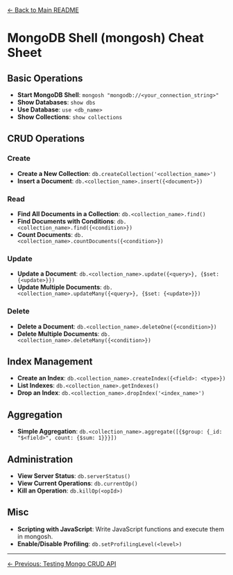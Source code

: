 [← Back to Main README](../README.md)

# MongoDB Shell (mongosh) Cheat Sheet

## Basic Operations

- **Start MongoDB Shell**: `mongosh "mongodb://<your_connection_string>"`
- **Show Databases**: `show dbs`
- **Use Database**: `use <db_name>`
- **Show Collections**: `show collections`

## CRUD Operations

### Create
- **Create a New Collection**: `db.createCollection('<collection_name>')`
- **Insert a Document**: `db.<collection_name>.insert({<document>})`

### Read
- **Find All Documents in a Collection**: `db.<collection_name>.find()`
- **Find Documents with Conditions**: `db.<collection_name>.find({<condition>})`
- **Count Documents**: `db.<collection_name>.countDocuments({<condition>})`

### Update
- **Update a Document**: `db.<collection_name>.update({<query>}, {$set: {<update>}})`
- **Update Multiple Documents**: `db.<collection_name>.updateMany({<query>}, {$set: {<update>}})`

### Delete
- **Delete a Document**: `db.<collection_name>.deleteOne({<condition>})`
- **Delete Multiple Documents**: `db.<collection_name>.deleteMany({<condition>})`

## Index Management

- **Create an Index**: `db.<collection_name>.createIndex({<field>: <type>})`
- **List Indexes**: `db.<collection_name>.getIndexes()`
- **Drop an Index**: `db.<collection_name>.dropIndex('<index_name>')`

## Aggregation

- **Simple Aggregation**: `db.<collection_name>.aggregate([{$group: {_id: "$<field>", count: {$sum: 1}}}])`

## Administration

- **View Server Status**: `db.serverStatus()`
- **View Current Operations**: `db.currentOp()`
- **Kill an Operation**: `db.killOp(<opId>)`

## Misc

- **Scripting with JavaScript**: Write JavaScript functions and execute them in mongosh.
- **Enable/Disable Profiling**: `db.setProfilingLevel(<level>)`

---

[← Previous: Testing Mongo CRUD API ](./TESTING.md)

